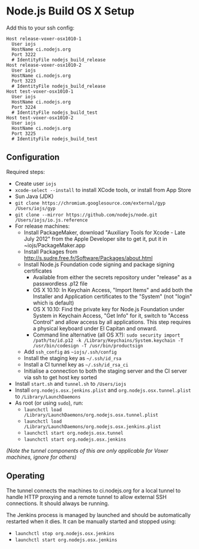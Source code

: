 # Node.js Build OS X Setup

Add this to your ssh config:

```text
Host release-voxer-osx1010-1
  User iojs
  HostName ci.nodejs.org
  Port 3222
  # IdentityFile nodejs_build_release
Host release-voxer-osx1010-2
  User iojs
  HostName ci.nodejs.org
  Port 3223
  # IdentityFile nodejs_build_release
Host test-voxer-osx1010-1
  User iojs
  HostName ci.nodejs.org
  Port 3224
  # IdentityFile nodejs_build_test
Host test-voxer-osx1010-2
  User iojs
  HostName ci.nodejs.org
  Port 3225
  # IdentityFile nodejs_build_test
```

## Configuration

Required steps:

* Create user `iojs`
* `xcode-select --install` to install XCode tools, or install from App Store
* Sun Java (JDK)
* `git clone https://chromium.googlesource.com/external/gyp /Users/iojs/gyp`
* `git clone --mirror https://github.com/nodejs/node.git /Users/iojs/io.js.reference`
* For release machines:
  - Install PackageMaker, download "Auxiliary Tools for Xcode - Late July 2012" from the Apple Developer site to get it, put it in ~iojs/PackageMaker.app
  - Install Packages from http://s.sudre.free.fr/Software/Packages/about.html
  - Install Node.js Foundation code signing and package signing certificates
    * Available from either the secrets repository under "release" as a passwordless .p12 file
    * OS X 10.10: In Keychain Access, "Import Items" and add both the Installer and Application certificates to the "System" (not "login" which is default)
    * OS X 10.10: Find the private key for Node.js Foundation under System in Keychain Access, "Get Info" for it, switch to "Access Control" and allow access by all applications. This step requires a physical keyboard under El Capitan and onward.
    * Command line alternative (all OS X?): `sudo security import /path/to/id.p12 -k /Library/Keychains/System.keychain -T /usr/bin/codesign -T /usr/bin/productsign`
  - Add `ssh_config` as `~iojs/.ssh/config`
  - Install the staging key as `~/.ssh/id_rsa`
  - Install a CI tunnel key as `~/.ssh/id_rsa_ci`
  - Initialise a connection to both the staging server and the CI server via ssh to get host key sorted
* Install `start.sh` and `tunnel.sh` to `/Users/iojs`
* Install `org.nodejs.osx.jenkins.plist` and `org.nodejs.osx.tunnel.plist` to `/Library/LaunchDaemons`
* As root (or using `sudo`), run:
  - `launchctl load /Library/LaunchDaemons/org.nodejs.osx.tunnel.plist`
  - `launchctl load /Library/LaunchDaemons/org.nodejs.osx.jenkins.plist`
  - `launchctl start org.nodejs.osx.tunnel`
  - `launchctl start org.nodejs.osx.jenkins`

_(Note the tunnel components of this are only applicable for Voxer machines, ignore for others)_

## Operating

The tunnel connects the machines to ci.nodejs.org for a local tunnel to handle HTTP proxying and a remote tunnel to allow external SSH connections. It should always be running.

The Jenkins process is managed by launched and should be automatically restarted when it dies. It can be manually started and stopped using:

* `launchctl stop org.nodejs.osx.jenkins`
* `launchctl start org.nodejs.osx.jenkins`

